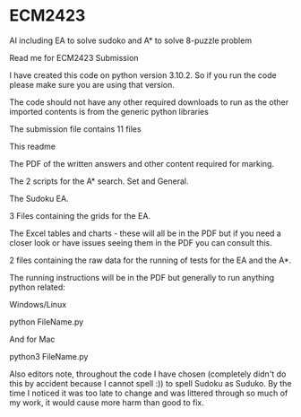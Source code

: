 # ECM2423
AI including EA to solve sudoko and A* to solve 8-puzzle problem

Read me for ECM2423 Submission

I have created this code on python version 3.10.2. So if you run the code please make sure you are using that version.

The code should not have any other required downloads to run as the other imported contents is from the generic python libraries

The submission file contains 11 files

This readme

The PDF of the written answers and other content required for marking.

The 2 scripts for the A* search. Set and General.

The Sudoku EA.

3 Files containing the grids for the EA.

The Excel tables and charts - these will all be in the PDF but if you need a closer look or have issues seeing them in the PDF you can consult this.

2 files containing the raw data for the running of tests for the EA and the A*.

The running instructions will be in the PDF but generally to run anything python related:

Windows/Linux

python FileName.py

And for Mac

python3 FileName.py 

Also editors note, throughout the code I have chosen (completely didn't do this by accident because I cannot spell :)) to spell Sudoku as Suduko. By the time I noticed it was too late to change and was littered through so much of my work, it would cause more harm than good to fix.
